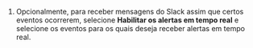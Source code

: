 1. Opcionalmente, para receber mensagens do Slack assim que certos eventos ocorrerem, selecione **Habilitar os alertas em tempo real** e selecione os eventos para os quais deseja receber alertas em tempo real.

